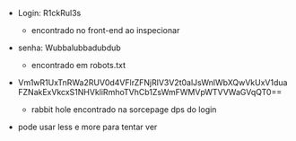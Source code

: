 - Login: R1ckRul3s
	- encontrado no front-end ao inspecionar
- senha: Wubbalubbadubdub
	- encontrado em robots.txt
- Vm1wR1UxTnRWa2RUV0d4VFlrZFNjRlV3V2t0alJsWnlWbXQwVkUxV1duaFZNakExVkcxS1NHVkliRmhoTVhCb1ZsWmFWMVpWTVVWaGVqQT0==
	- rabbit hole
encontrado na sorcepage dps do login

- pode usar less e more para tentar ver